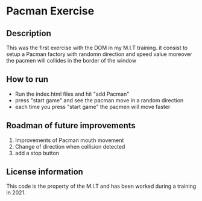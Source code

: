 # Pacman Exercise 


## Description 
This was the first exercise with the DOM in my M.I.T training. 
it consist to setup a Pacman factory with randomn direction and speed value
moreover the pacmen will collides in the border of the window


## How to run 

- Run the index.html files and hit "add Pacman" 
- press "start game" and see the pacman move in a random direction 
- each time you press "start game" the pacmen will move faster


## Roadman of future improvements 

1. Improvements of Pacman mouth movement 
2. Change of direction when collision detected 
3. add a stop button 


## License information 

This code is the property of the M.I.T and has been worked during a training in 2021. 

